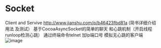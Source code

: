 # Socket
Client and Servive
http://www.jianshu.com/p/b46423fbd81a    (简书详细介绍用法 及测试）
基于CocoaAsyncSocket的简单的聊天 和心跳机制（开启线程runloop检测心跳）
通过终端命令telnet 加Ip端口号  模拟无心跳的客户端
![image](https://github.com/qhf012607/Socket/raw/master/h.png)